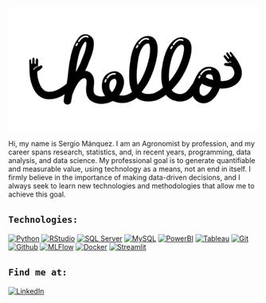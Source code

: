 <img src="hello.gif" height='250' width="550">

Hi, my name is Sergio Mánquez. I am an Agronomist by profession, and my career spans research, statistics, and, in recent years, programming, data analysis, and data science. My professional goal is to generate quantifiable and measurable value, using technology as a means, not an end in itself. I firmly believe in the importance of making data-driven decisions, and I always seek to learn new technologies and methodologies that allow me to achieve this goal.

## `Technologies:`
[![Python](https://img.shields.io/badge/Python-57996C?logo=python&logoColor=white&style=for-the-badge)]()
[![RStudio](https://img.shields.io/badge/RStats-8D33FF?logo=r&logoColor=white&style=for-the-badge)]()
[![SQL Server](https://img.shields.io/badge/SQLSERVER-CC2927?logo==microsoft-sql-server&logoColor=fff&style=for-the-badge)]()
[![MySQL](https://img.shields.io/badge/MySQL-steelblue?logo=mysql&logoColor=fff&style=for-the-badge)]()
[![PowerBI](https://img.shields.io/badge/PowerBI-yellow?logo=microsoftpowerbi&logoColor=fff&style=for-the-badge)]()
[![Tableau](https://img.shields.io/badge/Tableau-9F3E63?logo=tableau&logoColor=fff&style=for-the-badge)]()
[![Git](https://img.shields.io/badge/GIT-6C8EAD?logo=git&logoColor=fff&style=for-the-badge)]()
[![Github](https://img.shields.io/badge/GITHUB-CE8D66?logo=github&logoColor=fff&style=for-the-badge)]()
[![MLFlow](https://img.shields.io/badge/MLFlow-392F5A?logo=mlflow&logoColor=fff&style=for-the-badge)]()
[![Docker](https://img.shields.io/badge/Docker-3E442B?logo=docker&logoColor=fff&style=for-the-badge)]()
[![Streamlit](https://img.shields.io/badge/Streamlit-23B5D3?logo=streamlit&logoColor=fff&style=for-the-badge)]()


## `Find me at:`
[![LinkedIn](https://img.shields.io/badge/LinkedIn-Sergio_Mánquez-0077B5?style=for-the-badge&logo=linkedin&logoColor=white&labelColor=101010)](https://www.linkedin.com/in/smanquez)

<!--
**smanquez/smanquez** is a ✨ _special_ ✨ repository because its `README.md` (this file) appears on your GitHub profile.

Here are some ideas to get you started:

- 🔭 I’m currently working on ...
- 🌱 I’m currently learning ...
- 👯 I’m looking to collaborate on ...
- 🤔 I’m looking for help with ...
- 💬 Ask me about ...
- 📫 How to reach me: ...
- 😄 Pronouns: ...
- ⚡ Fun fact: ...
-->
